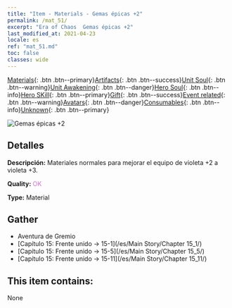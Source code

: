 ```yaml
---
title: "Item - Materials - Gemas épicas +2"
permalink: /mat_51/
excerpt: "Era of Chaos  Gemas épicas +2"
last_modified_at: 2021-04-23
locale: es
ref: "mat_51.md"
toc: false
classes: wide
---
```

 [Materials](/ItemsES/){: .btn .btn--primary}[Artifacts](/ItemsES/Artifacts/){: .btn .btn--success}[Unit Soul](/ItemsES/UnitSoul/){: .btn .btn--warning}[Unit Awakening](/ItemsES/UnitAwakening/){: .btn .btn--danger}[Hero Soul](/ItemsES/HeroSoul/){: .btn .btn--info}[Hero SKill](/ItemsES/HeroSkill/){: .btn .btn--primary}[Gift](/ItemsES/Gift/){: .btn .btn--success}[Event related](/ItemsES/Events/){: .btn .btn--warning}[Avatars](/ItemsES/Avatars/){: .btn .btn--danger}[Consumables](/ItemsES/Consumables/){: .btn .btn--info}[Unknown](/ItemsES/Unknown/){: .btn .btn--primary}

 ![Gemas épicas +2](/images/t/i_cailiao_baoshi2.png)

## Detalles
 **Descripción:** Materiales normales para mejorar el equipo de violeta +2 a violeta +3.

 **Quality:** <span style="color: #DA70D6">OK</span>

 **Type:** Material

## Gather

*    Aventura de Gremio 
*    [Capítulo 15: Frente unido -> 15-1](/es/Main Story/Chapter 15_1/) 
*    [Capítulo 15: Frente unido -> 15-5](/es/Main Story/Chapter 15_5/) 
*    [Capítulo 15: Frente unido -> 15-11](/es/Main Story/Chapter 15_11/) 

## This item contains:

  None

